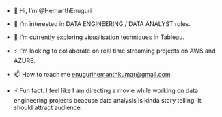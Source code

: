 - 👋 Hi, I’m @HemanthEnuguri
- 👀 I’m interested in DATA ENGINEERING / DATA ANALYST roles.
- 🌱 I’m currently exploring visualisation techniques in Tableau. 
- ⚡ I’m looking to collaborate on real time streaming projects on AWS and AZURE.
- 📫 How to reach me enugurihemanthkumar@gmail.com

- ⚡ Fun fact: I feel like I am directing a movie while working on data engineering projects beacuse data analysis is kinda story telling. It should attract audience. 

<!---
HemanthEnuguri/HemanthEnuguri is a ✨ special ✨ repository because its `README.md` (this file) appears on your GitHub profile.

--->
